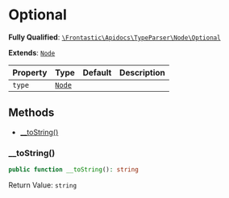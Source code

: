 #  Optional

**Fully Qualified**: [`\Frontastic\Apidocs\TypeParser\Node\Optional`](../../../../src/php/TypeParser/Node/Optional.php)

**Extends**: [`Node`](../Node.md)

Property|Type|Default|Description
--------|----|-------|-----------
`type`|[`Node`](../Node.md)||

## Methods

* [__toString()](#__tostring)

### __toString()

```php
public function __toString(): string
```

Return Value: `string`

